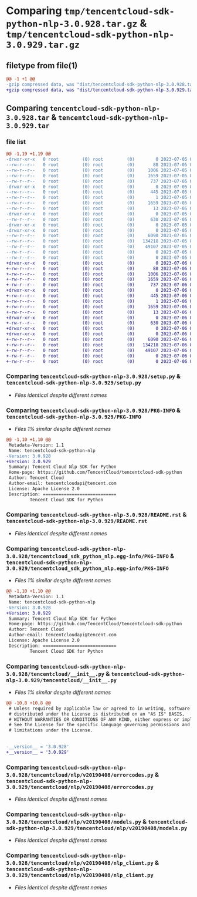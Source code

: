 # Comparing `tmp/tencentcloud-sdk-python-nlp-3.0.928.tar.gz` & `tmp/tencentcloud-sdk-python-nlp-3.0.929.tar.gz`

## filetype from file(1)

```diff
@@ -1 +1 @@
-gzip compressed data, was "dist/tencentcloud-sdk-python-nlp-3.0.928.tar", last modified: Wed Jul  5 00:30:24 2023, max compression
+gzip compressed data, was "dist/tencentcloud-sdk-python-nlp-3.0.929.tar", last modified: Thu Jul  6 00:31:04 2023, max compression
```

## Comparing `tencentcloud-sdk-python-nlp-3.0.928.tar` & `tencentcloud-sdk-python-nlp-3.0.929.tar`

### file list

```diff
@@ -1,19 +1,19 @@
-drwxr-xr-x   0 root         (0) root         (0)        0 2023-07-05 00:30:24.000000 tencentcloud-sdk-python-nlp-3.0.928/
--rw-r--r--   0 root         (0) root         (0)       88 2023-07-05 00:30:24.000000 tencentcloud-sdk-python-nlp-3.0.928/setup.cfg
--rw-r--r--   0 root         (0) root         (0)     1006 2023-07-05 00:30:24.000000 tencentcloud-sdk-python-nlp-3.0.928/setup.py
--rw-r--r--   0 root         (0) root         (0)     1659 2023-07-05 00:30:24.000000 tencentcloud-sdk-python-nlp-3.0.928/PKG-INFO
--rw-r--r--   0 root         (0) root         (0)      737 2023-07-05 00:30:24.000000 tencentcloud-sdk-python-nlp-3.0.928/README.rst
-drwxr-xr-x   0 root         (0) root         (0)        0 2023-07-05 00:30:24.000000 tencentcloud-sdk-python-nlp-3.0.928/tencentcloud_sdk_python_nlp.egg-info/
--rw-r--r--   0 root         (0) root         (0)      445 2023-07-05 00:30:24.000000 tencentcloud-sdk-python-nlp-3.0.928/tencentcloud_sdk_python_nlp.egg-info/SOURCES.txt
--rw-r--r--   0 root         (0) root         (0)        1 2023-07-05 00:30:24.000000 tencentcloud-sdk-python-nlp-3.0.928/tencentcloud_sdk_python_nlp.egg-info/dependency_links.txt
--rw-r--r--   0 root         (0) root         (0)     1659 2023-07-05 00:30:24.000000 tencentcloud-sdk-python-nlp-3.0.928/tencentcloud_sdk_python_nlp.egg-info/PKG-INFO
--rw-r--r--   0 root         (0) root         (0)       13 2023-07-05 00:30:24.000000 tencentcloud-sdk-python-nlp-3.0.928/tencentcloud_sdk_python_nlp.egg-info/top_level.txt
-drwxr-xr-x   0 root         (0) root         (0)        0 2023-07-05 00:30:24.000000 tencentcloud-sdk-python-nlp-3.0.928/tencentcloud/
--rw-r--r--   0 root         (0) root         (0)      630 2023-07-05 00:30:24.000000 tencentcloud-sdk-python-nlp-3.0.928/tencentcloud/__init__.py
-drwxr-xr-x   0 root         (0) root         (0)        0 2023-07-05 00:30:24.000000 tencentcloud-sdk-python-nlp-3.0.928/tencentcloud/nlp/
-drwxr-xr-x   0 root         (0) root         (0)        0 2023-07-05 00:30:24.000000 tencentcloud-sdk-python-nlp-3.0.928/tencentcloud/nlp/v20190408/
--rw-r--r--   0 root         (0) root         (0)     6090 2023-07-05 00:30:24.000000 tencentcloud-sdk-python-nlp-3.0.928/tencentcloud/nlp/v20190408/errorcodes.py
--rw-r--r--   0 root         (0) root         (0)   134218 2023-07-05 00:30:24.000000 tencentcloud-sdk-python-nlp-3.0.928/tencentcloud/nlp/v20190408/models.py
--rw-r--r--   0 root         (0) root         (0)    49107 2023-07-05 00:30:24.000000 tencentcloud-sdk-python-nlp-3.0.928/tencentcloud/nlp/v20190408/nlp_client.py
--rw-r--r--   0 root         (0) root         (0)        0 2023-07-05 00:30:24.000000 tencentcloud-sdk-python-nlp-3.0.928/tencentcloud/nlp/v20190408/__init__.py
--rw-r--r--   0 root         (0) root         (0)        0 2023-07-05 00:30:24.000000 tencentcloud-sdk-python-nlp-3.0.928/tencentcloud/nlp/__init__.py
+drwxr-xr-x   0 root         (0) root         (0)        0 2023-07-06 00:31:04.000000 tencentcloud-sdk-python-nlp-3.0.929/
+-rw-r--r--   0 root         (0) root         (0)       88 2023-07-06 00:31:04.000000 tencentcloud-sdk-python-nlp-3.0.929/setup.cfg
+-rw-r--r--   0 root         (0) root         (0)     1006 2023-07-06 00:31:04.000000 tencentcloud-sdk-python-nlp-3.0.929/setup.py
+-rw-r--r--   0 root         (0) root         (0)     1659 2023-07-06 00:31:04.000000 tencentcloud-sdk-python-nlp-3.0.929/PKG-INFO
+-rw-r--r--   0 root         (0) root         (0)      737 2023-07-06 00:31:04.000000 tencentcloud-sdk-python-nlp-3.0.929/README.rst
+drwxr-xr-x   0 root         (0) root         (0)        0 2023-07-06 00:31:04.000000 tencentcloud-sdk-python-nlp-3.0.929/tencentcloud_sdk_python_nlp.egg-info/
+-rw-r--r--   0 root         (0) root         (0)      445 2023-07-06 00:31:04.000000 tencentcloud-sdk-python-nlp-3.0.929/tencentcloud_sdk_python_nlp.egg-info/SOURCES.txt
+-rw-r--r--   0 root         (0) root         (0)        1 2023-07-06 00:31:04.000000 tencentcloud-sdk-python-nlp-3.0.929/tencentcloud_sdk_python_nlp.egg-info/dependency_links.txt
+-rw-r--r--   0 root         (0) root         (0)     1659 2023-07-06 00:31:04.000000 tencentcloud-sdk-python-nlp-3.0.929/tencentcloud_sdk_python_nlp.egg-info/PKG-INFO
+-rw-r--r--   0 root         (0) root         (0)       13 2023-07-06 00:31:04.000000 tencentcloud-sdk-python-nlp-3.0.929/tencentcloud_sdk_python_nlp.egg-info/top_level.txt
+drwxr-xr-x   0 root         (0) root         (0)        0 2023-07-06 00:31:04.000000 tencentcloud-sdk-python-nlp-3.0.929/tencentcloud/
+-rw-r--r--   0 root         (0) root         (0)      630 2023-07-06 00:31:04.000000 tencentcloud-sdk-python-nlp-3.0.929/tencentcloud/__init__.py
+drwxr-xr-x   0 root         (0) root         (0)        0 2023-07-06 00:31:04.000000 tencentcloud-sdk-python-nlp-3.0.929/tencentcloud/nlp/
+drwxr-xr-x   0 root         (0) root         (0)        0 2023-07-06 00:31:04.000000 tencentcloud-sdk-python-nlp-3.0.929/tencentcloud/nlp/v20190408/
+-rw-r--r--   0 root         (0) root         (0)     6090 2023-07-06 00:31:04.000000 tencentcloud-sdk-python-nlp-3.0.929/tencentcloud/nlp/v20190408/errorcodes.py
+-rw-r--r--   0 root         (0) root         (0)   134218 2023-07-06 00:31:04.000000 tencentcloud-sdk-python-nlp-3.0.929/tencentcloud/nlp/v20190408/models.py
+-rw-r--r--   0 root         (0) root         (0)    49107 2023-07-06 00:31:04.000000 tencentcloud-sdk-python-nlp-3.0.929/tencentcloud/nlp/v20190408/nlp_client.py
+-rw-r--r--   0 root         (0) root         (0)        0 2023-07-06 00:31:04.000000 tencentcloud-sdk-python-nlp-3.0.929/tencentcloud/nlp/v20190408/__init__.py
+-rw-r--r--   0 root         (0) root         (0)        0 2023-07-06 00:31:04.000000 tencentcloud-sdk-python-nlp-3.0.929/tencentcloud/nlp/__init__.py
```

### Comparing `tencentcloud-sdk-python-nlp-3.0.928/setup.py` & `tencentcloud-sdk-python-nlp-3.0.929/setup.py`

 * *Files identical despite different names*

### Comparing `tencentcloud-sdk-python-nlp-3.0.928/PKG-INFO` & `tencentcloud-sdk-python-nlp-3.0.929/PKG-INFO`

 * *Files 1% similar despite different names*

```diff
@@ -1,10 +1,10 @@
 Metadata-Version: 1.1
 Name: tencentcloud-sdk-python-nlp
-Version: 3.0.928
+Version: 3.0.929
 Summary: Tencent Cloud Nlp SDK for Python
 Home-page: https://github.com/TencentCloud/tencentcloud-sdk-python
 Author: Tencent Cloud
 Author-email: tencentcloudapi@tencent.com
 License: Apache License 2.0
 Description: ============================
         Tencent Cloud SDK for Python
```

### Comparing `tencentcloud-sdk-python-nlp-3.0.928/README.rst` & `tencentcloud-sdk-python-nlp-3.0.929/README.rst`

 * *Files identical despite different names*

### Comparing `tencentcloud-sdk-python-nlp-3.0.928/tencentcloud_sdk_python_nlp.egg-info/PKG-INFO` & `tencentcloud-sdk-python-nlp-3.0.929/tencentcloud_sdk_python_nlp.egg-info/PKG-INFO`

 * *Files 1% similar despite different names*

```diff
@@ -1,10 +1,10 @@
 Metadata-Version: 1.1
 Name: tencentcloud-sdk-python-nlp
-Version: 3.0.928
+Version: 3.0.929
 Summary: Tencent Cloud Nlp SDK for Python
 Home-page: https://github.com/TencentCloud/tencentcloud-sdk-python
 Author: Tencent Cloud
 Author-email: tencentcloudapi@tencent.com
 License: Apache License 2.0
 Description: ============================
         Tencent Cloud SDK for Python
```

### Comparing `tencentcloud-sdk-python-nlp-3.0.928/tencentcloud/__init__.py` & `tencentcloud-sdk-python-nlp-3.0.929/tencentcloud/__init__.py`

 * *Files 1% similar despite different names*

```diff
@@ -10,8 +10,8 @@
 # Unless required by applicable law or agreed to in writing, software
 # distributed under the License is distributed on an "AS IS" BASIS,
 # WITHOUT WARRANTIES OR CONDITIONS OF ANY KIND, either express or implied.
 # See the License for the specific language governing permissions and
 # limitations under the License.
 
 
-__version__ = '3.0.928'
+__version__ = '3.0.929'
```

### Comparing `tencentcloud-sdk-python-nlp-3.0.928/tencentcloud/nlp/v20190408/errorcodes.py` & `tencentcloud-sdk-python-nlp-3.0.929/tencentcloud/nlp/v20190408/errorcodes.py`

 * *Files identical despite different names*

### Comparing `tencentcloud-sdk-python-nlp-3.0.928/tencentcloud/nlp/v20190408/models.py` & `tencentcloud-sdk-python-nlp-3.0.929/tencentcloud/nlp/v20190408/models.py`

 * *Files identical despite different names*

### Comparing `tencentcloud-sdk-python-nlp-3.0.928/tencentcloud/nlp/v20190408/nlp_client.py` & `tencentcloud-sdk-python-nlp-3.0.929/tencentcloud/nlp/v20190408/nlp_client.py`

 * *Files identical despite different names*

